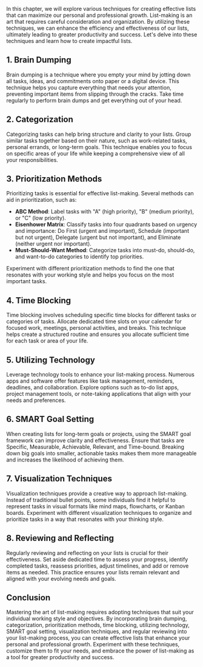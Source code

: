 
In this chapter, we will explore various techniques for creating effective lists that can maximize our personal and professional growth. List-making is an art that requires careful consideration and organization. By utilizing these techniques, we can enhance the efficiency and effectiveness of our lists, ultimately leading to greater productivity and success. Let's delve into these techniques and learn how to create impactful lists.

**1. Brain Dumping**
--------------------

Brain dumping is a technique where you empty your mind by jotting down all tasks, ideas, and commitments onto paper or a digital device. This technique helps you capture everything that needs your attention, preventing important items from slipping through the cracks. Take time regularly to perform brain dumps and get everything out of your head.

**2. Categorization**
---------------------

Categorizing tasks can help bring structure and clarity to your lists. Group similar tasks together based on their nature, such as work-related tasks, personal errands, or long-term goals. This technique enables you to focus on specific areas of your life while keeping a comprehensive view of all your responsibilities.

**3. Prioritization Methods**
-----------------------------

Prioritizing tasks is essential for effective list-making. Several methods can aid in prioritization, such as:

* **ABC Method**: Label tasks with "A" (high priority), "B" (medium priority), or "C" (low priority).
* **Eisenhower Matrix**: Classify tasks into four quadrants based on urgency and importance: Do First (urgent and important), Schedule (important but not urgent), Delegate (urgent but not important), and Eliminate (neither urgent nor important).
* **Must-Should-Want Method**: Categorize tasks into must-do, should-do, and want-to-do categories to identify top priorities.

Experiment with different prioritization methods to find the one that resonates with your working style and helps you focus on the most important tasks.

**4. Time Blocking**
--------------------

Time blocking involves scheduling specific time blocks for different tasks or categories of tasks. Allocate dedicated time slots on your calendar for focused work, meetings, personal activities, and breaks. This technique helps create a structured routine and ensures you allocate sufficient time for each task or area of your life.

**5. Utilizing Technology**
---------------------------

Leverage technology tools to enhance your list-making process. Numerous apps and software offer features like task management, reminders, deadlines, and collaboration. Explore options such as to-do list apps, project management tools, or note-taking applications that align with your needs and preferences.

**6. SMART Goal Setting**
-------------------------

When creating lists for long-term goals or projects, using the SMART goal framework can improve clarity and effectiveness. Ensure that tasks are Specific, Measurable, Achievable, Relevant, and Time-bound. Breaking down big goals into smaller, actionable tasks makes them more manageable and increases the likelihood of achieving them.

**7. Visualization Techniques**
-------------------------------

Visualization techniques provide a creative way to approach list-making. Instead of traditional bullet points, some individuals find it helpful to represent tasks in visual formats like mind maps, flowcharts, or Kanban boards. Experiment with different visualization techniques to organize and prioritize tasks in a way that resonates with your thinking style.

**8. Reviewing and Reflecting**
-------------------------------

Regularly reviewing and reflecting on your lists is crucial for their effectiveness. Set aside dedicated time to assess your progress, identify completed tasks, reassess priorities, adjust timelines, and add or remove items as needed. This practice ensures your lists remain relevant and aligned with your evolving needs and goals.

**Conclusion**
--------------

Mastering the art of list-making requires adopting techniques that suit your individual working style and objectives. By incorporating brain dumping, categorization, prioritization methods, time blocking, utilizing technology, SMART goal setting, visualization techniques, and regular reviewing into your list-making process, you can create effective lists that enhance your personal and professional growth. Experiment with these techniques, customize them to fit your needs, and embrace the power of list-making as a tool for greater productivity and success.
